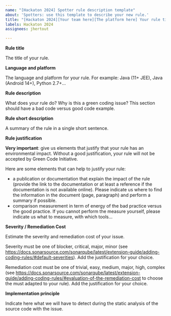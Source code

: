 ```yaml
---
name: "[Hackaton 2024] Spotter rule description template"
about: 'Spotters: use this template to describe your new rule.'
title: "[Hackaton 2024][Your team here][The platform here] Your rule title here"
labels: Hackaton 2024
assignees: jhertout

---
```


**Rule title**

The title of your rule.

**Language and platform**

The language and platform for your rule. For example: Java (11+ JEE), Java (Android 14+), Python 2.7+...

**Rule description**

What does your rule do? Why is this a green coding issue? 
This section should have a bad code versus good code example.

**Rule short description**

A summary of the rule in a single short sentence.

**Rule justification**

**Very important**: give us elements that justify that your rule has an environmental impact. Without a good justification, your rule will not be accepted by Green Code Initiative.

Here are some elements that can help to justify your rule:
- a publication or documentation that explain the impact of the rule (provide the link to the documentation or at least a reference if the documentation is not available online). Please indicate us where to find the information in the document (page, paragraph) and perform a summary if possible.
- comparison measurement in term of energy of the bad practice versus the good practice. If you cannot perform the measure yourself, please indicate us what to measure, with which tools...

**Severity / Remediation Cost**

Estimate the severity and remediation cost of your issue.

Severity must be one of blocker, critical, major, minor (see https://docs.sonarsource.com/sonarqube/latest/extension-guide/adding-coding-rules/#default-severities). Add the justification for your choice.

Remediation cost must be one of trivial, easy, medium, major, high, complex (see https://docs.sonarsource.com/sonarqube/latest/extension-guide/adding-coding-rules/#evaluation-of-the-remediation-cost to choose the must adapted to your rule). Add the justification for your choice.

**Implementation principle**

Indicate here what we will have to detect during the static analysis of the source code with the issue.
